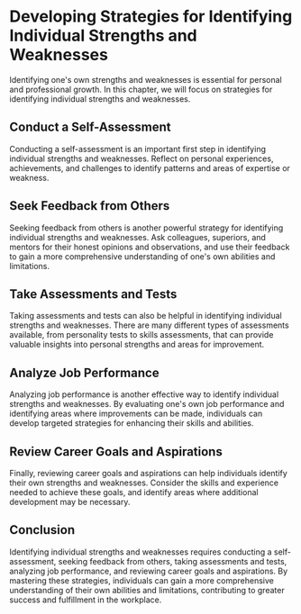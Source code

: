 Developing Strategies for Identifying Individual Strengths and Weaknesses
===========================================================================================================================

Identifying one's own strengths and weaknesses is essential for personal and professional growth. In this chapter, we will focus on strategies for identifying individual strengths and weaknesses.

Conduct a Self-Assessment
-------------------------

Conducting a self-assessment is an important first step in identifying individual strengths and weaknesses. Reflect on personal experiences, achievements, and challenges to identify patterns and areas of expertise or weakness.

Seek Feedback from Others
-------------------------

Seeking feedback from others is another powerful strategy for identifying individual strengths and weaknesses. Ask colleagues, superiors, and mentors for their honest opinions and observations, and use their feedback to gain a more comprehensive understanding of one's own abilities and limitations.

Take Assessments and Tests
--------------------------

Taking assessments and tests can also be helpful in identifying individual strengths and weaknesses. There are many different types of assessments available, from personality tests to skills assessments, that can provide valuable insights into personal strengths and areas for improvement.

Analyze Job Performance
-----------------------

Analyzing job performance is another effective way to identify individual strengths and weaknesses. By evaluating one's own job performance and identifying areas where improvements can be made, individuals can develop targeted strategies for enhancing their skills and abilities.

Review Career Goals and Aspirations
-----------------------------------

Finally, reviewing career goals and aspirations can help individuals identify their own strengths and weaknesses. Consider the skills and experience needed to achieve these goals, and identify areas where additional development may be necessary.

Conclusion
----------

Identifying individual strengths and weaknesses requires conducting a self-assessment, seeking feedback from others, taking assessments and tests, analyzing job performance, and reviewing career goals and aspirations. By mastering these strategies, individuals can gain a more comprehensive understanding of their own abilities and limitations, contributing to greater success and fulfillment in the workplace.
